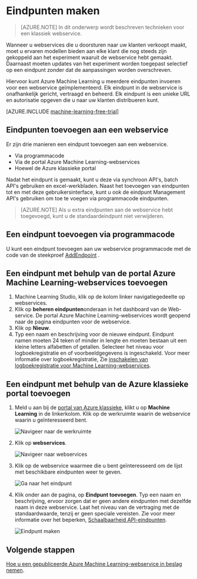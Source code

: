 <properties
    pageTitle="Maken van de eindpunten van een webservice in Machine Learning | Microsoft Azure"
    description="Maken van de eindpunten van een webservice in Azure Machine Learning"
    services="machine-learning"
    documentationCenter=""
    authors="hiteshmadan"
    manager="padou"
    editor="cgronlun"/>

<tags
    ms.service="machine-learning"
    ms.devlang="multiple"
    ms.topic="article"
    ms.tgt_pltfrm="na"
    ms.workload="tbd"
    ms.date="10/04/2016"
    ms.author="himad"/>


# <a name="creating-endpoints"></a>Eindpunten maken

>[AZURE.NOTE] In dit onderwerp wordt beschreven technieken voor een klassiek webservice.

Wanneer u webservices die u doorsturen naar uw klanten verkoopt maakt, moet u ervaren modellen bieden aan elke klant die nog steeds zijn gekoppeld aan het experiment waaruit de webservice hebt gemaakt. Daarnaast moeten updates van het experiment worden toegepast selectief op een eindpunt zonder dat de aanpassingen worden overschreven.

Hiervoor kunt Azure Machine Learning u meerdere eindpunten invoeren voor een webservice geïmplementeerd. Elk eindpunt in de webservice is onafhankelijk gericht, vertraagd en beheerd. Elk eindpunt is een unieke URL en autorisatie opgeven die u naar uw klanten distribueren kunt.

[AZURE.INCLUDE [machine-learning-free-trial](../../includes/machine-learning-free-trial.md)]

## <a name="adding-endpoints-to-a-web-service"></a>Eindpunten toevoegen aan een webservice

Er zijn drie manieren een eindpunt toevoegen aan een webservice.

* Via programmacode
* Via de portal Azure Machine Learning-webservices
* Hoewel de Azure klassieke portal

Nadat het eindpunt is gemaakt, kunt u deze via synchroon API's, batch API's gebruiken en excel-werkbladen. Naast het toevoegen van eindpunten tot en met deze gebruikersinterface, kunt u ook de eindpunt Management API's gebruiken om toe te voegen via programmacode eindpunten.

 >[AZURE.NOTE] Als u extra eindpunten aan de webservice hebt toegevoegd, kunt u de standaardeindpunt niet verwijderen.

## <a name="adding-an-endpoint-programmatically"></a>Een eindpunt toevoegen via programmacode

U kunt een eindpunt toevoegen aan uw webservice programmacode met de code van de steekproef [AddEndpoint](https://github.com/raymondlaghaeian/AML_EndpointMgmt/blob/master/Program.cs) .

## <a name="adding-an-endpoint-using-the-azure-machine-learning-web-services-portal"></a>Een eindpunt met behulp van de portal Azure Machine Learning-webservices toevoegen

1. Machine Learning Studio, klik op de kolom linker navigatiegedeelte op webservices.
2. Klik op **beheren eindpunten**onderaan in het dashboard van de Web-service. De portal Azure Machine Learning-webservices wordt geopend naar de pagina eindpunten voor de webservice.
3. Klik op **Nieuw**.
4. Typ een naam en beschrijving voor de nieuwe eindpunt. Eindpunt namen moeten 24 teken of minder in lengte en moeten bestaan uit een kleine letters alfabetten of getallen. Selecteer het niveau voor logboekregistratie en of voorbeeldgegevens is ingeschakeld. Voor meer informatie over logboekregistratie, Zie [inschakelen van logboekregistratie voor Machine Learning-webservices](machine-learning-web-services-logging.md).

## <a name="adding-an-endpoint-using-the-azure-classic-portal"></a>Een eindpunt met behulp van de Azure klassieke portal toevoegen


1. Meld u aan bij de [portal van Azure klassieke](http://manage.windowsazure.com), klikt u op **Machine Learning** in de linkerkolom. Klik op de werkruimte waarin de webservice waarin u geïnteresseerd bent.

    ![Navigeer naar de werkruimte](./media/machine-learning-create-endpoint/figure-1.png)

2. Klik op **webservices**.

    ![Navigeer naar webservices](./media/machine-learning-create-endpoint/figure-2.png)

3. Klik op de webservice waarmee die u bent geïnteresseerd om de lijst met beschikbare eindpunten weer te geven.

    ![Ga naar het eindpunt](./media/machine-learning-create-endpoint/figure-3.png)

4. Klik onder aan de pagina, op **Eindpunt toevoegen**. Typ een naam en beschrijving, ervoor zorgen dat er geen andere eindpunten met dezelfde naam in deze webservice. Laat het niveau van de vertraging met de standaardwaarde, tenzij er geen speciale vereisten. Zie voor meer informatie over het beperken, [Schaalbaarheid API-eindpunten](machine-learning-scaling-webservice.md).

    ![Eindpunt maken](./media/machine-learning-create-endpoint/figure-4.png)

## <a name="next-steps"></a>Volgende stappen

[Hoe u een gepubliceerde Azure Machine Learning-webservice in beslag nemen](machine-learning-consume-web-services.md).
